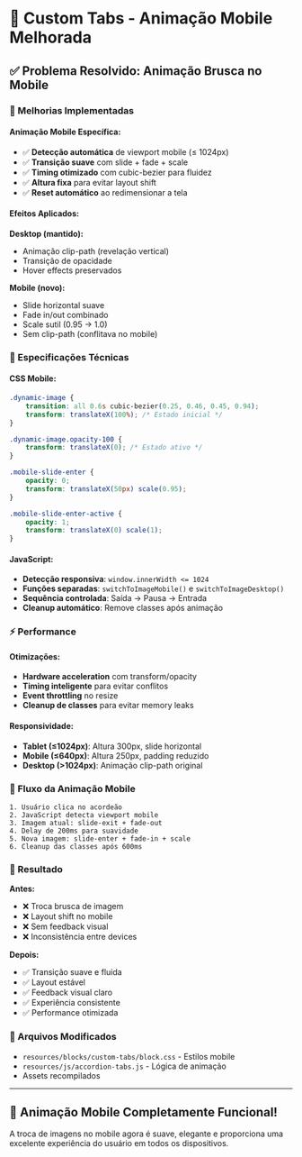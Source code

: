 # 📱 Custom Tabs - Animação Mobile Melhorada

## ✅ **Problema Resolvido: Animação Brusca no Mobile**

### **🎯 Melhorias Implementadas**

#### **Animação Mobile Específica:**
- ✅ **Detecção automática** de viewport mobile (≤ 1024px)
- ✅ **Transição suave** com slide + fade + scale
- ✅ **Timing otimizado** com cubic-bezier para fluidez
- ✅ **Altura fixa** para evitar layout shift
- ✅ **Reset automático** ao redimensionar a tela

#### **Efeitos Aplicados:**

**Desktop (mantido):**
- Animação clip-path (revelação vertical)
- Transição de opacidade
- Hover effects preservados

**Mobile (novo):**
- Slide horizontal suave
- Fade in/out combinado
- Scale sutil (0.95 → 1.0)
- Sem clip-path (conflitava no mobile)

### **🎨 Especificações Técnicas**

#### **CSS Mobile:**
```css
.dynamic-image {
    transition: all 0.6s cubic-bezier(0.25, 0.46, 0.45, 0.94);
    transform: translateX(100%); /* Estado inicial */
}

.dynamic-image.opacity-100 {
    transform: translateX(0); /* Estado ativo */
}

.mobile-slide-enter {
    opacity: 0;
    transform: translateX(50px) scale(0.95);
}

.mobile-slide-enter-active {
    opacity: 1;
    transform: translateX(0) scale(1);
}
```

#### **JavaScript:**
- **Detecção responsiva**: `window.innerWidth <= 1024`
- **Funções separadas**: `switchToImageMobile()` e `switchToImageDesktop()`
- **Sequência controlada**: Saída → Pausa → Entrada
- **Cleanup automático**: Remove classes após animação

### **⚡ Performance**

#### **Otimizações:**
- **Hardware acceleration** com transform/opacity
- **Timing inteligente** para evitar conflitos
- **Event throttling** no resize
- **Cleanup de classes** para evitar memory leaks

#### **Responsividade:**
- **Tablet (≤1024px)**: Altura 300px, slide horizontal
- **Mobile (≤640px)**: Altura 250px, padding reduzido
- **Desktop (>1024px)**: Animação clip-path original

### **🔄 Fluxo da Animação Mobile**

```
1. Usuário clica no acordeão
2. JavaScript detecta viewport mobile
3. Imagem atual: slide-exit + fade-out
4. Delay de 200ms para suavidade
5. Nova imagem: slide-enter + fade-in + scale
6. Cleanup das classes após 600ms
```

### **🎯 Resultado**

**Antes:**
- ❌ Troca brusca de imagem
- ❌ Layout shift no mobile
- ❌ Sem feedback visual
- ❌ Inconsistência entre devices

**Depois:**
- ✅ Transição suave e fluida
- ✅ Layout estável
- ✅ Feedback visual claro
- ✅ Experiência consistente
- ✅ Performance otimizada

### **📁 Arquivos Modificados**
- `resources/blocks/custom-tabs/block.css` - Estilos mobile
- `resources/js/accordion-tabs.js` - Lógica de animação
- Assets recompilados

---

## 🎉 **Animação Mobile Completamente Funcional!**

A troca de imagens no mobile agora é suave, elegante e proporciona uma excelente experiência do usuário em todos os dispositivos.
